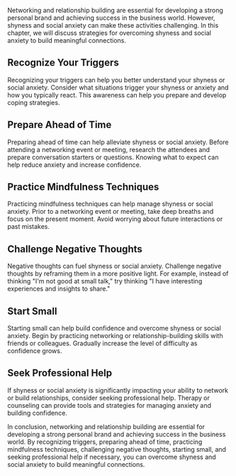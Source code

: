 
Networking and relationship building are essential for developing a strong personal brand and achieving success in the business world. However, shyness and social anxiety can make these activities challenging. In this chapter, we will discuss strategies for overcoming shyness and social anxiety to build meaningful connections.

Recognize Your Triggers
-----------------------

Recognizing your triggers can help you better understand your shyness or social anxiety. Consider what situations trigger your shyness or anxiety and how you typically react. This awareness can help you prepare and develop coping strategies.

Prepare Ahead of Time
---------------------

Preparing ahead of time can help alleviate shyness or social anxiety. Before attending a networking event or meeting, research the attendees and prepare conversation starters or questions. Knowing what to expect can help reduce anxiety and increase confidence.

Practice Mindfulness Techniques
-------------------------------

Practicing mindfulness techniques can help manage shyness or social anxiety. Prior to a networking event or meeting, take deep breaths and focus on the present moment. Avoid worrying about future interactions or past mistakes.

Challenge Negative Thoughts
---------------------------

Negative thoughts can fuel shyness or social anxiety. Challenge negative thoughts by reframing them in a more positive light. For example, instead of thinking "I'm not good at small talk," try thinking "I have interesting experiences and insights to share."

Start Small
-----------

Starting small can help build confidence and overcome shyness or social anxiety. Begin by practicing networking or relationship-building skills with friends or colleagues. Gradually increase the level of difficulty as confidence grows.

Seek Professional Help
----------------------

If shyness or social anxiety is significantly impacting your ability to network or build relationships, consider seeking professional help. Therapy or counseling can provide tools and strategies for managing anxiety and building confidence.

In conclusion, networking and relationship building are essential for developing a strong personal brand and achieving success in the business world. By recognizing triggers, preparing ahead of time, practicing mindfulness techniques, challenging negative thoughts, starting small, and seeking professional help if necessary, you can overcome shyness and social anxiety to build meaningful connections.
